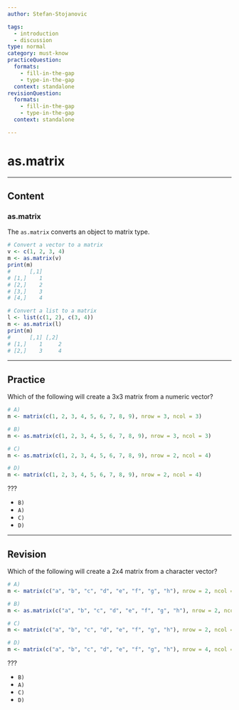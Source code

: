 ```yaml
---
author: Stefan-Stojanovic

tags:
  - introduction
  - discussion
type: normal
category: must-know
practiceQuestion:
  formats:
    - fill-in-the-gap
    - type-in-the-gap
  context: standalone
revisionQuestion:
  formats:
    - fill-in-the-gap
    - type-in-the-gap
  context: standalone

---
```


# as.matrix

---

## Content


### as.matrix

The `as.matrix` converts an object to matrix type.

```r
# Convert a vector to a matrix
v <- c(1, 2, 3, 4)
m <- as.matrix(v)
print(m)  
#      [,1]
# [1,]    1
# [2,]    2
# [3,]    3
# [4,]    4

# Convert a list to a matrix
l <- list(c(1, 2), c(3, 4))
m <- as.matrix(l)
print(m)  
#      [,1] [,2]
# [1,]    1     2
# [2,]    3     4
```

---
## Practice

Which of the following will create a 3x3 matrix from a numeric vector?

```r
# A) 
m <- matrix(c(1, 2, 3, 4, 5, 6, 7, 8, 9), nrow = 3, ncol = 3)

# B) 
m <- as.matrix(c(1, 2, 3, 4, 5, 6, 7, 8, 9), nrow = 3, ncol = 3)

# C) 
m <- as.matrix(c(1, 2, 3, 4, 5, 6, 7, 8, 9), nrow = 2, ncol = 4)

# D) 
m <- matrix(c(1, 2, 3, 4, 5, 6, 7, 8, 9), nrow = 2, ncol = 4)
```

???

- `B)`
- `A)`
- `C)`
- `D)`



---
## Revision

Which of the following will create a 2x4 matrix from a character vector?

```r
# A) 
m <- matrix(c("a", "b", "c", "d", "e", "f", "g", "h"), nrow = 2, ncol = 4)

# B) 
m <- as.matrix(c("a", "b", "c", "d", "e", "f", "g", "h"), nrow = 2, ncol = 4)

# C) 
m <- matrix(c("a", "b", "c", "d", "e", "f", "g", "h"), nrow = 2, ncol = 4)

# D) 
m <- matrix(c("a", "b", "c", "d", "e", "f", "g", "h"), nrow = 4, ncol = 2)
```

???

- `B)`
- `A)`
- `C)`
- `D)`

